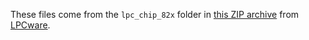 These files come from the `lpc_chip_82x` folder in [this ZIP archive](http://www.lpcware.com/system/files/lpcopen_2_15_lpcxpresso_nxp_lpcxpresso_824.zip) from [LPCware](http://www.lpcware.com).
